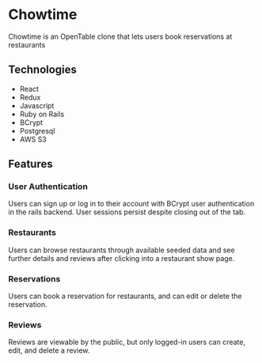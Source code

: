 # Chowtime

Chowtime is an OpenTable clone that lets users book reservations at restaurants 

## Technologies
* React
* Redux
* Javascript
* Ruby on Rails
* BCrypt
* Postgresql
* AWS S3

## Features 
### User Authentication
Users can sign up or log in to their account with BCrypt user authentication in the rails backend.
User sessions persist despite closing out of the tab.

### Restaurants
Users can browse restaurants through available seeded data and see further details and reviews after clicking into a restaurant show page. 

### Reservations
Users can book a reservation for restaurants, and can edit or delete the reservation.

### Reviews
Reviews are viewable by the public, but only logged-in users can create, edit, and delete a review. 



